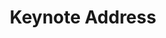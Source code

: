 ---
title: Keynote Address
description: 
speaker: James Beswick
# type: page
weight: 1
organization: Senior Developer Advocate / AWS
bio: "James Beswick is a Senior Developer Advocate for the AWS Serverless team. James works with AWS's developer customers to understand how serverless technologies can drastically change the way they think about building and running applications at massive scale with minimal administration overhead. He has previously worked as a Software Developer and Product Manager at various enterprises and startups, and has nearly a decade of experience building applications in the cloud.<p>Check out a <a href='https://www.linkedin.com/pulse/all-my-2019-serverless-content-one-place-james-beswick/'>2019 summary</a> of all of James' serverles content"
image: /images/James.Beswick.2020.jpg
twitter: jbesw
---
